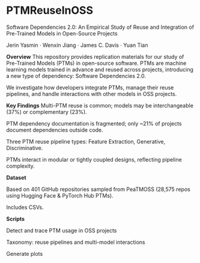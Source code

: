 # PTMReuseInOSS


Software Dependencies 2.0: An Empirical Study of Reuse and Integration of Pre-Trained Models in Open-Source Projects

Jerin Yasmin · Wenxin Jiang · James C. Davis · Yuan Tian



**Overview**
This repository provides replication materials for our study of Pre-Trained Models (PTMs) in open-source software. PTMs are machine learning models trained in advance and reused across projects, introducing a new type of dependency: Software Dependencies 2.0.

We investigate how developers integrate PTMs, manage their reuse pipelines, and handle interactions with other models in OSS projects.

**Key Findings**
Multi-PTM reuse is common; models may be interchangeable (37%) or complementary (23%).

PTM dependency documentation is fragmented; only ~21% of projects document dependencies outside code.

Three PTM reuse pipeline types: Feature Extraction, Generative, Discriminative.

PTMs interact in modular or tightly coupled designs, reflecting pipeline complexity.

**Dataset**

Based on 401 GitHub repositories sampled from PeaTMOSS (28,575 repos using Hugging Face & PyTorch Hub PTMs).

Includes CSVs.

**Scripts**

Detect and trace PTM usage in OSS projects

Taxonomy: reuse pipelines and multi-model interactions

Generate plots
